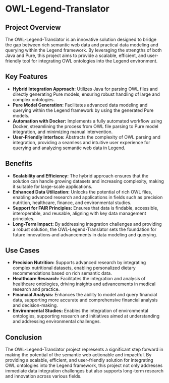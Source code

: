 # OWL-Legend-Translator

## Project Overview
The OWL-Legend-Translator is an innovative solution designed to bridge the gap between rich semantic web data and practical data modeling and querying within the Legend framework. By leveraging the strengths of both Java and Pure, this project aims to provide a scalable, efficient, and user-friendly tool for integrating OWL ontologies into the Legend environment.

## Key Features
- **Hybrid Integration Approach:** Utilizes Java for parsing OWL files and directly generating Pure models, ensuring robust handling of large and complex ontologies.
- **Pure Model Generation:** Facilitates advanced data modeling and querying within the Legend framework by using the generated Pure models.
- **Automation with Docker:** Implements a fully automated workflow using Docker, streamlining the process from OWL file parsing to Pure model integration, and minimizing manual intervention.
- **User-Friendly Interface:** Abstracts the complexity of OWL parsing and integration, providing a seamless and intuitive user experience for querying and analyzing semantic web data in Legend.

## Benefits
- **Scalability and Efficiency:** The hybrid approach ensures that the solution can handle growing datasets and increasing complexity, making it suitable for large-scale applications.
- **Enhanced Data Utilization:** Unlocks the potential of rich OWL files, enabling advanced research and applications in fields such as precision nutrition, healthcare, finance, and environmental studies.
- **Support for FAIR Principles:** Ensures that data is findable, accessible, interoperable, and reusable, aligning with key data management principles.
- **Long-Term Impact:** By addressing integration challenges and providing a robust solution, the OWL-Legend-Translator sets the foundation for future innovations and advancements in data modeling and querying.

## Use Cases
- **Precision Nutrition:** Supports advanced research by integrating complex nutritional datasets, enabling personalized dietary recommendations based on rich semantic data.
- **Healthcare Research:** Facilitates the integration and analysis of healthcare ontologies, driving insights and advancements in medical research and practice.
- **Financial Analysis:** Enhances the ability to model and query financial data, supporting more accurate and comprehensive financial analysis and decision-making.
- **Environmental Studies:** Enables the integration of environmental ontologies, supporting research and initiatives aimed at understanding and addressing environmental challenges.

## Conclusion
The OWL-Legend-Translator project represents a significant step forward in making the potential of the semantic web actionable and impactful. By providing a scalable, efficient, and user-friendly solution for integrating OWL ontologies into the Legend framework, this project not only addresses immediate data integration challenges but also supports long-term research and innovation across various fields.